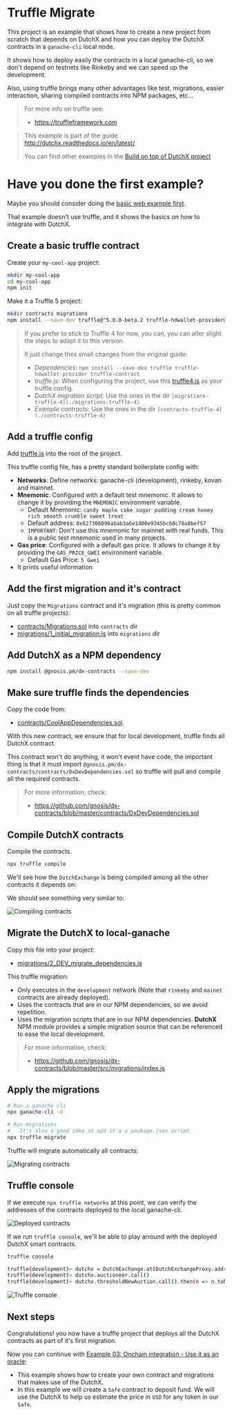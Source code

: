 # Truffle Migrate
This project is an example that shows how to create a new project from scratch 
that depends on DutchX and how you can deploy the DutchX contracts in a 
`ganache-cli` local node.

It shows how to deploy easily the contracts in a local ganache-cli,
so we don't depend on testnets like Rinkeby and we can speed up the development.

Also, using truffle brings many other advantages like test, migrations, 
easier interaction, sharing compiled contracts into NPM packages, etc...

> For more info on truffle see:
> * https://truffleframework.com

> This example is part of the guide http://dutchx.readthedocs.io/en/latest/
>
> You can find other examples in the [Build on top of DutchX project](https://github.com/gnosis/dx-examples-dev)

# Have you done the first example?
Maybe you should consider doing the 
[basic web example first](https://github.com/gnosis/dx-examples-dev/tree/master/01_basic-web-deposit).

That example doesn't use truffle, and it shows the basics on how to integrate
with DutchX.

## Create a basic truffle contract
Create your `my-cool-app` project:
```bash
mkdir my-cool-app
cd my-cool-app
npm init
```

Make it a Truffle 5 project:
```bash
mkdir contracts migrations
npm install --save-dev truffle@^5.0.0-beta.2 truffle-hdwallet-provider@^1.0.0-web3one.1 truffle-contract
```

> If you prefer to stick to Truffle 4 for now, you can, you can alter slight the 
> steps to adapt it to this version. 
>
> It just change thes small changes from the original guide:
> * *Dependencies*: `npm install --save-dev truffle truffle-hdwallet-provider truffle-contract`
> * *truffle.js*: When configuring the project, use this 
  [truffle4.js](./truffle4.js) as your truffle config.
> * *DutchX migration script*: Use the ones in the dir `[migrations-truffle-4](./migrations-truffle-4)`
> * *Example contracts*: Use the ones in the dir `[contracts-truffle-4](./contracts-truffle-4)`


## Add a truffle config
Add [truffle.js](./truffle.js) into the root of the project. 

This truffle config file, has a pretty standard boilerplate config with:
  * **Networks**: Define networks: ganache-cli (development), rinkeby, kovan and mainnet.
  * **Mnemonic**: Configured with a default test mnemonic. It allows to change
    it by providing the `MNEMONIC` environment variable.
      * Default Mnemonic: `candy maple cake sugar pudding cream honey rich smooth crumble sweet treat`
      * Default address: `0x627306090abab3a6e1400e9345bc60c78a8bef57`
      * `IMPORTANT`: Don't use this mnemonic for mainnet with real funds. This
        is a public test mnemonic used in many projects.
  * **Gas price**: Configured with a default gas price. It allows
    to change it by providing the `GAS_PRICE_GWEI` environment variable.
      * Default Gas Price: `5 Gwei`
  * It prints useful information

## Add the first migration and it's contract
Just copy the `Migrations` contract and it's migration (this is pretty common
on all truffle projects):
* [contracts/Migrations.sol](./contracts/Migrations.sol) into `contracts` dir
* [migrations/1_initial_migration.js](./migrations/1_initial_migration.js) into `migrations` dir

## Add DutchX as a NPM dependency
```bash
npm install @gnosis.pm/dx-contracts --save-dev
```

## Make sure truffle finds the dependencies
Copy the code from:
* [contracts/CoolAppDependencies.sol](./contracts/CoolAppDependencies.sol).

With this new contract, we ensure that for local development, truffle finds all 
DutchX contract.

This contract won't do anything, it won't event have code, the important thing
is that it must import `@gnosis.pm/dx-contracts/contracts/DxDevDependencies.sol`
so truffle will pull and compile all the required contracts.

> For more information, check:
>   * https://github.com/gnosis/dx-contracts/blob/master/contracts/DxDevDependencies.sol

## Compile DutchX contracts
Compile the contracts.

```bash
npx truffle compile
```

We'll see how the `DutchExchange` is being compiled among all the other 
contracts it depends on:

We should see something very similar to:

![Compiling contracts](./docs/compiling-contracts.png "Compiling contracts")

## Migrate the DutchX to local-ganache
Copy this file into your project:
* [migrations/2_DEV_migrate_dependencies.js](./migrations/2_DEV_migrate_dependencies.js)

This truffle migration:
* Only executes in the `development` network (Note that `rinkeby` and `mainet` 
contracts are already deployed).
* Uses the contracts that are in our NPM dependencies, so we avoid repetition.
* Uses the migration scripts that are in our NPM dependencies. **DutchX** NPM 
module provides a simple migration source that can be referenced to ease the 
local development.

> For more information, check:
>   * https://github.com/gnosis/dx-contracts/blob/master/src/migrations/index.js

## Apply the migrations
```bash
# Run a ganache cli
npx ganache-cli -d

# Run migrations
#   It's also a good idea to add it a a package.json script
npx truffle migrate
```

Truffle will migrate automatically all contracts:

![Migrating contracts](./docs/migrating-contracts.png "Migrating contracts")

## Truffle console
If we execute `npx truffle networks` at this point, we can verify the addresses
of the contracts deployed to the local ganache-cli.

![Deployed contracts](./docs/local-ganache-deployed-contracts.png "Deployed contracts")

If we run `truffle console`, we'll be able to play arround with the deployed 
DutchX smart contracts.

```bash
truffle console

truffle(development)> dutchx = DutchExchange.at(DutchExchangeProxy.address)
truffle(development)> dutchx.auctioneer.call()
truffle(development)> dutchx.thresholdNewAuction.call().then(n => n.toNumber())
```

![Truffle console](./docs/truffle-console.png "Truffle console")

## Next steps
Congratulations! you now have a truffle project that deploys all the DutchX contracts as 
part of it's first migration.

Now you can continue with [Example 03: Onchain integration - Use it as an oracle](https://github.com/gnosis/dx-examples-dev/tree/master/03_onchain-integration-oracle): 
* This example shows how to create your own contract and migrations that makes 
use of the DutchX.
* In this example we will create a `Safe` contract to deposit fund. We will
use the DutchX to help us estimate the price in `USD` for any token in our 
`Safe`.
